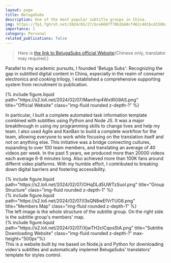 ```yaml
---
layout: page
title: BelugaSubs
description: One of the most popular subtitle groups in China.
img: https://fp1.fghrsh.net/2024/01/27/bce6607f78b2b68cf462c481bcd150ba.jpg!q80.webp
importance: 1
category: Personal
related_publications: false
---
```


> Here is [the link to BelugaSubs official Website](https://www.belugasubs.com/)(Chinese only, translator may required.)

Parallel to my academic pursuits, I founded 'Beluga Subs': Recognizing the gap in subtitled digital content in China, especially in the realm of consumer electronics and cooking trilogy, I established a comprehensive supporting system from recruitment to publication.

<div class="row">
    <div class="col-sm mt-3 mt-md-0">
        {% include figure.liquid path="https://s2.loli.net/2024/02/07/Mamfnp4WxtRG9AS.png" title="Official Website" class="img-fluid rounded z-depth-1" %}
    </div>
</div>

In particular, I built a complete automated task information template combined with subtitles using Python and Node JS. It was a major breakthrough in using my programming skills to change lives and help my team. I also used Agile and KanBan to build a complete workflow for the team, allowing everyone to work while focusing on the translation itself and not on anything else. This initiative was a bridge connecting cultures, expanding to over 100 team members, and translating an average of 40 videos per week. In the past 5 years, we produced more than 20000 videos each average 6-8 minutes long. Also achieved more than 100K fans around differnt video platforms. With my humble effort, I contributed to breaking down digital barriers and fostering accessibility.

<div class="row">
    <div class="col-sm mt-3 mt-md-0">
        {% include figure.liquid path="https://s2.loli.net/2024/02/07/OHqDLd5UWTzSuol.png" title="Group Structure" class="img-fluid rounded z-depth-1" %}
    </div>
    <div class="col-sm mt-3 mt-md-0">
        {% include figure.liquid path="https://s2.loli.net/2024/02/07/l3sQN8wEfVrTUG6.png" title="Members Map" class="img-fluid rounded z-depth-1" %}
    </div>
</div>
<div class="caption">
    The left image is the whole structure of the subtitle group. On the right side is the subtitle group's members' map.
</div>

<div class="row">
    <div class="col-sm mt-3 mt-md-0">
        {% include figure.liquid path="https://s2.loli.net/2024/02/07/XjwTH2cICqosStA.png" title="Subtitle Downloading Website" class="img-fluid rounded z-depth-1" max-height="500px"%}
    </div>
</div>
<div class="caption">
    This is a website built by me based on Node.js and Python for downloading video's subtitles and automatically implemet BelugaSubs' translators' template for styles control.
</div>
